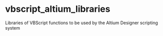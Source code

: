 # vbscript_altium_libraries
Libraries of VBScript functions to be used by the Altium Designer scripting system
